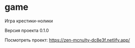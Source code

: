 # game

Игра крестики-нолики

Версия проекта 0.1.0

Посмотреть проект: https://zen-mcnulty-dc8e3f.netlify.app/
